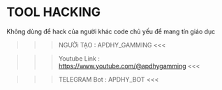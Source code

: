# TOOL HACKING
Không dùng để hack của người khác
code chủ yếu để mang tín giáo dục 
>>> NGƯỜi TẠO : APDHY_GAMMING <<<

>>> Youtube Link : https://www.youtube.com/@apdhygamming <<<

>>> TELEGRAM Bot : APDHY_BOT <<<
